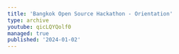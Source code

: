 ```yaml
---
title: 'Bangkok Open Source Hackathon - Orientation'
type: archive
youtube: qicLQYQolf0
managed: true
published: '2024-01-02'
---
```

